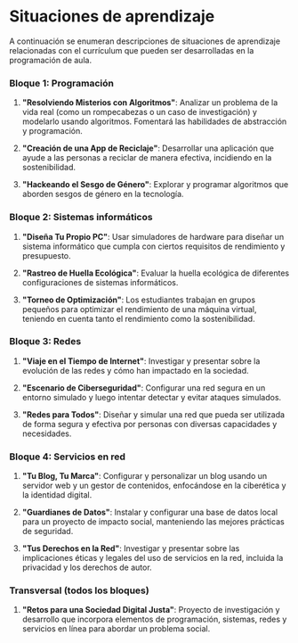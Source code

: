 # Situaciones de aprendizaje

A continuación se enumeran descripciones de situaciones de aprendizaje relacionadas con el currículum que pueden ser desarrolladas en la programación de aula.

### Bloque 1: Programación

1. **"Resolviendo Misterios con Algoritmos"**: Analizar un problema de la vida real (como un rompecabezas o un caso de investigación) y modelarlo usando algoritmos. Fomentará las habilidades de abstracción y programación.

2. **"Creación de una App de Reciclaje"**: Desarrollar una aplicación que ayude a las personas a reciclar de manera efectiva, incidiendo en la sostenibilidad.

3. **"Hackeando el Sesgo de Género"**: Explorar y programar algoritmos que aborden sesgos de género en la tecnología.

### Bloque 2: Sistemas informáticos

1. **"Diseña Tu Propio PC"**: Usar simuladores de hardware para diseñar un sistema informático que cumpla con ciertos requisitos de rendimiento y presupuesto.

2. **"Rastreo de Huella Ecológica"**: Evaluar la huella ecológica de diferentes configuraciones de sistemas informáticos.

3. **"Torneo de Optimización"**: Los estudiantes trabajan en grupos pequeños para optimizar el rendimiento de una máquina virtual, teniendo en cuenta tanto el rendimiento como la sostenibilidad.

### Bloque 3: Redes

1. **"Viaje en el Tiempo de Internet"**: Investigar y presentar sobre la evolución de las redes y cómo han impactado en la sociedad.

2. **"Escenario de Ciberseguridad"**: Configurar una red segura en un entorno simulado y luego intentar detectar y evitar ataques simulados.

3. **"Redes para Todos"**: Diseñar y simular una red que pueda ser utilizada de forma segura y efectiva por personas con diversas capacidades y necesidades.

### Bloque 4: Servicios en red

1. **"Tu Blog, Tu Marca"**: Configurar y personalizar un blog usando un servidor web y un gestor de contenidos, enfocándose en la ciberética y la identidad digital.

2. **"Guardianes de Datos"**: Instalar y configurar una base de datos local para un proyecto de impacto social, manteniendo las mejores prácticas de seguridad.

3. **"Tus Derechos en la Red"**: Investigar y presentar sobre las implicaciones éticas y legales del uso de servicios en la red, incluida la privacidad y los derechos de autor.

### Transversal (todos los bloques)

1. **"Retos para una Sociedad Digital Justa"**: Proyecto de investigación y desarrollo que incorpora elementos de programación, sistemas, redes y servicios en línea para abordar un problema social.